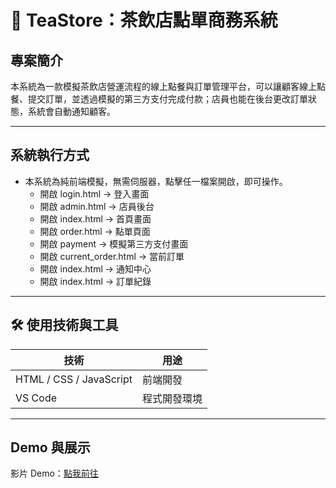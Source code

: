 # 🐾 TeaStore：茶飲店點單商務系統

## 專案簡介

本系統為一款模擬茶飲店營運流程的線上點餐與訂單管理平台，可以讓顧客線上點餐、提交訂單，並透過模擬的第三方支付完成付款；店員也能在後台更改訂單狀態，系統會自動通知顧客。

---

##  系統執行方式

* 本系統為純前端模擬，無需伺服器，點擊任一檔案開啟，即可操作。
  * 開啟 login.html → 登入畫面
  * 開啟 admin.html → 店員後台
  * 開啟 index.html → 首頁畫面
  * 開啟 order.html → 點單頁面
  * 開啟 payment → 模擬第三方支付畫面
  * 開啟 current_order.html → 當前訂單
  * 開啟 index.html → 通知中心
  * 開啟 index.html → 訂單紀錄

---

## 🛠️ 使用技術與工具

| 技術                      | 用途          |
| ----------------------- | ----------- |
| HTML / CSS / JavaScript | 前端開發        |
| VS Code                 | 程式開發環境      |

---

##  Demo 與展示

影片 Demo：[點我前往](https://www.canva.com/design/DAGpSu8l7-4/9dMf_WkcQBxCPuaKIqjwJQ/edit?utm_content=DAGpSu8l7-4&utm_campaign=designshare&utm_medium=link2&utm_source=sharebutton)
